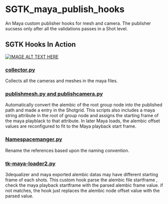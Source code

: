 # SGTK_maya_publish_hooks

An Maya custom publisher hooks for mesh and camera. The publisher sucsess only after all the validations passes in a Shot level.

## SGTK Hooks In Action

[![IMAGE ALT TEXT HERE](https://img.youtube.com/vi/g71p3cnA8gc/0.jpg)](https://www.youtube.com/watch?v=g71p3cnA8gc)

### <ins>collector.py</ins>

 Collects all the cameras and meshes in the maya files.
 
### <ins>publishmesh.py and publishcamera.py </ins>

Automatically convert the alembic of the root group node into the published path and made a entry in the Shotgrid.
This scripts also includes a maya string attribute in the root of group node and assigns the starting frame of the maya playblack to that attribute.
In later Maya loads, the alembic offset values are reconfigured to fit to the Maya playback start frame. 

### <ins>Namespacemanger.py</ins>

Rename the references based upon the naming convention. 

### <ins>tk-maya-loader2.py</ins>

3dequalizer and maya exported alembic datas may have different starting frame of each shots.  This custom hook parse the alembic file startframe , check the maya playback startframe with the parsed alembic frame value. if not matches, the hook just replaces the alembic node offset value with the parsed value.


